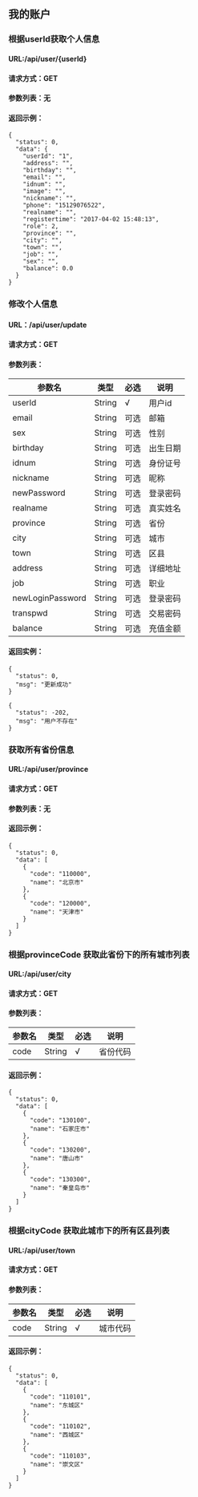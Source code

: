 ## 我的账户

### 根据userId获取个人信息
#### URL:/api/user/{userId}
#### 请求方式：GET
#### 参数列表：无
#### 返回示例：
```
{
  "status": 0,
  "data": {
    "userId": "1",
    "address": "",
    "birthday": "",
    "email": "",
    "idnum": "",
    "image": "",
    "nickname": "",
    "phone": "15129076522",
    "realname": "",
    "registertime": "2017-04-02 15:48:13",
    "role": 2,
    "province": "",
    "city": "",
    "town": "",
    "job": "",
    "sex": "",
    "balance": 0.0
  }
}
```

### 修改个人信息
#### URL：/api/user/update
#### 请求方式：GET
#### 参数列表：

参数名|类型|必选|说明
-----|---|----|---|
userId|String|√|用户id
email|String|可选|邮箱
sex|String|可选|性别
birthday|String|可选|出生日期
idnum|String|可选|身份证号
nickname|String|可选|昵称
newPassword|String|可选|登录密码
realname|String|可选|真实姓名
province|String|可选|省份
city|String|可选|城市
town|String|可选|区县
address|String|可选|详细地址
job|String|可选|职业
newLoginPassword|String|可选|登录密码
transpwd|String|可选|交易密码
balance|String|可选|充值金额

#### 返回实例：
```
{
  "status": 0,
  "msg": "更新成功"
}

{
  "status": -202,
  "msg": "用户不存在"
}
```

### 获取所有省份信息
#### URL:/api/user/province
#### 请求方式：GET
#### 参数列表：无
#### 返回示例：
```
{
  "status": 0,
  "data": [
    {
      "code": "110000",
      "name": "北京市"
    },
    {
      "code": "120000",
      "name": "天津市"
    }
  ]
}
```

### 根据provinceCode 获取此省份下的所有城市列表
#### URL:/api/user/city
#### 请求方式：GET
#### 参数列表：
参数名|类型|必选|说明
-----|---|----|---|
code|String|√|省份代码
#### 返回示例：
```
{
  "status": 0,
  "data": [
    {
      "code": "130100",
      "name": "石家庄市"
    },
    {
      "code": "130200",
      "name": "唐山市"
    },
    {
      "code": "130300",
      "name": "秦皇岛市"
    }
  ]
}
```

### 根据cityCode 获取此城市下的所有区县列表
#### URL:/api/user/town
#### 请求方式：GET
#### 参数列表：
参数名|类型|必选|说明
-----|---|----|---|
code|String|√|城市代码
#### 返回示例：
```
{
  "status": 0,
  "data": [
    {
      "code": "110101",
      "name": "东城区"
    },
    {
      "code": "110102",
      "name": "西城区"
    },
    {
      "code": "110103",
      "name": "崇文区"
    }
  ]
}
```


